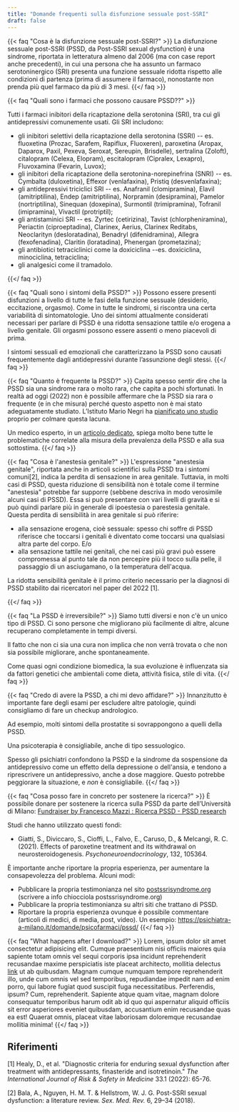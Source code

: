 ```yaml
---
title: "Domande frequenti sulla disfunzione sessuale post-SSRI"
draft: false
---
```


{{< faq "Cosa è la disfunzione sessuale post-SSRI?" >}}
La disfunzione sessuale post-SSRI (PSSD, da Post-SSRI sexual dysfunction) è una sindrome, riportata in letteratura almeno dal 2006 (ma con case report anche precedenti), in cui una persona che ha assunto un farmaco serotoninergico (SRI) presenta una funzione sessuale ridotta rispetto alle condizioni di partenza (prima di assumere il farmaco), nonostante non prenda più quel farmaco da più di 3 mesi.
{{</ faq >}}

{{< faq "Quali sono i farmaci che possono causare PSSD??" >}}

Tutti i farmaci inibitori della ricaptazione della serotonina (SRI), tra cui gli antidepressivi comunemente usati. Gli SRI includono:

- gli inibitori selettivi della ricaptazione della serotonina (SSRI) -- es. fluoxetina (Prozac, Sarafem, Rapiflux, Fluoxeren), paroxetina (Aropax, Daparox, Paxil, Pexeva, Seroxat, Sereupin, Brisdelle), sertralina (Zoloft), citalopram (Celexa, Elopram), escitalopram (Cipralex, Lexapro), Fluvoxamina (Fevarin, Luvox);
- gli inibitori della ricaptazione della serotonina-norepinefrina (SNRI) -- es. Cymbalta (duloxetina), Effexor (venlafaxina), Pristiq (desvenlafaxina);
- gli antidepressivi triciclici SRI -- es. Anafranil (clomipramina), Elavil (amitriptilina), Endep (amitriptilina), Norpramin (desipramina), Pamelor (nortriptilina), Sinequan (doxepina), Surmontil (trimipramina), Tofranil (imipramina), Vivactil (protriptil);
- gli antistaminici SRI -- es. Zyrtec (cetirizina), Tavist (chlorpheniramina), Periactin (ciproeptadina), Clarinex, Aerius, Clarinex Reditabs, Neoclarityn (desloratadina), Benadryl (difenidramina), Allegra (fexofenadina), Claritin (loratadina), Phenergan (prometazina);
- gli antibiotici tetraciclinici come la doxiciclina --es. doxiciclina, minociclina, tetraciclina; 
- gli analgesici come il tramadolo.

{{</ faq >}}

{{< faq "Quali sono i sintomi della PSSD?" >}}
Possono essere presenti disfunzioni a livello di tutte le fasi della funzione sessuale (desiderio, eccitazione, orgasmo). Come in tutte le sindromi, si riscontra una certa variabilità di sintomatologie.
Uno dei sintomi attualmente considerati necessari per parlare di PSSD è una ridotta sensazione tattile e/o erogena a livello genitale.
Gli orgasmi possono essere assenti o meno piacevoli di prima.

I sintomi sessuali ed emozionali che caratterizzano la PSSD sono causati frequentemente dagli antidepressivi durante l’assunzione degli stessi.
{{</ faq >}}

{{< faq "Quanto è frequente la PSSD?" >}}
Capita spesso sentir dire che la PSSD sia una sindrome rara o molto rara, che capita a pochi sfortunati.
In realtà ad oggi (2022) non è possibile affermare che la PSSD sia rara o frequente (e in che misura) perché questo aspetto non è mai stato adeguatamente studiato.
L’Istituto Mario Negri ha [pianificato uno studio](https://postssrisyndrome.org/istituto-di-ricerche-farmacologiche-mario-negri-pianifica-uno-studio-sulla-pssd/) proprio per colmare questa lacuna.

Un medico esperto, in un [articolo dedicato](https://postssrisyndrome.org/la-sindrome/quanto-e-comune-la-disfunzione-sessuale-post-ssri-pssd/), spiega molto bene tutte le problematiche correlate alla misura della prevalenza della PSSD e alla sua sottostima.
{{</ faq >}}

{{< faq "Cosa è l'anestesia genitale?" >}}
L'espressione "anestesia genitale", riportata anche in articoli scientifici sulla PSSD tra i sintomi comuni[2], indica la perdita di sensazione in area genitale. Tuttavia, in molti casi di PSSD, questa riduzione di sensibilità non è totale come il termine "anestesia" potrebbe far supporre (sebbene descriva in modo verosimile alcuni casi di PSSD). Essa si può presentare con vari livelli di gravità e si può quindi parlare più in generale di ipoestesia o parestesia genitale. Questa perdita di sensibilità in area genitale si può riferire:
* alla sensazione erogena, cioè sessuale: spesso chi soffre di PSSD riferisce che toccarsi i genitali è diventato come toccarsi una qualsiasi altra parte del corpo. E/o
* alla sensazione tattile nei genitali, che nei casi più gravi può essere compromessa al punto tale da non percepire più il tocco sulla pelle, il passaggio di un asciugamano, o la temperatura dell'acqua.

La ridotta sensibilità genitale è il primo criterio necessario per la diagnosi di PSSD stabilito dai ricercatori nel paper del 2022 [1].

{{</ faq >}}

{{< faq "La PSSD è irreversibile?" >}}
Siamo tutti diversi e non c'è un unico tipo di PSSD. Ci sono persone che migliorano più facilmente di altre, alcune recuperano completamente in tempi diversi.

Il fatto che non ci sia una cura non implica che non verrà trovata o che non sia possibile migliorare, anche spontaneamente.

Come quasi ogni condizione biomedica, la sua evoluzione è influenzata sia da fattori genetici che ambientali come dieta, attività fisica, stile di vita.
{{</ faq >}}

{{< faq "Credo di avere la PSSD, a chi mi devo affidare?" >}}
Innanzitutto è importante fare degli esami per escludere altre patologie, quindi consigliamo di fare un checkup andrologico.

Ad esempio, molti sintomi della prostatite si sovrappongono a quelli della PSSD.

Una psicoterapia è consigliabile, anche di tipo sessuologico.

Spesso gli psichiatri confondono la PSSD e la sindrome da sospensione da antidepressivo come un effetto della depressione o dell'ansia, e tendono a riprescrivere un antidepressivo, anche a dose maggiore. Questo potrebbe peggiorare la situazione, e _non_ è consigliabile.
{{</ faq >}}

{{< faq "Cosa posso fare in concreto per sostenere la ricerca?" >}}
È possibile donare per sostenere la ricerca sulla PSSD da parte dell’Università di Milano:
[Fundraiser by Francesco Mazzi : Ricerca PSSD - PSSD research](https://www.gofundme.com/f/27l8qmes5c)

Studi che hanno utilizzato questi fondi:
* Giatti, S., Diviccaro, S., Cioffi, L., Falvo, E., Caruso, D., & Melcangi, R. C. (2021). Effects of paroxetine treatment and its withdrawal on neurosteroidogenesis. _Psychoneuroendocrinology_, 132, 105364.

È importante anche riportare la propria esperienza, per aumentare la consapevolezza del problema. Alcuni modi:
* Pubblicare la propria testimonianza nel sito [postssrisyndrome.org](postssrisyndrome.org) (scrivere a info chiocciola postssrisyndrome.org)
* Pubblicare la propria testimonianza su altri siti che trattano di PSSD.
* Riportare la propria esperienza ovunque è possibile commentare (articoli di medici, di media, post, video). Un esempio: https://psichiatra-a-milano.it/domande/psicofarmaci/pssd/
{{</ faq >}}

{{< faq "What happens after I download?" >}}
Lorem, ipsum dolor sit amet consectetur adipisicing elit. Cumque praesentium nisi officiis maiores quia sapiente totam omnis vel sequi corporis ipsa incidunt reprehenderit recusandae maxime perspiciatis iste placeat architecto, mollitia delectus [link](https://examplesite.com) ut ab quibusdam. Magnam cumque numquam tempore reprehenderit illo, unde cum omnis vel sed temporibus, repudiandae impedit nam ad enim porro, qui labore fugiat quod suscipit fuga necessitatibus. Perferendis, ipsum? Cum, reprehenderit. Sapiente atque quam vitae, magnam dolore consequatur temporibus harum odit ab id quo qui aspernatur aliquid officiis sit error asperiores eveniet quibusdam, accusantium enim recusandae quas ea est! Quaerat omnis, placeat vitae laboriosam doloremque recusandae mollitia minima!
{{</ faq >}}

## Riferimenti

[1] Healy, D., et al. "Diagnostic criteria for enduring sexual dysfunction after treatment with antidepressants, finasteride and isotretinoin." _The International Journal of Risk & Safety in Medicine_ 33.1 (2022): 65-76.

[2] Bala, A., Nguyen, H. M. T. & Hellstrom, W. J. G. Post-SSRI sexual dysfunction: a literature review. _Sex. Med. Rev._ 6, 29–34 (2018).
